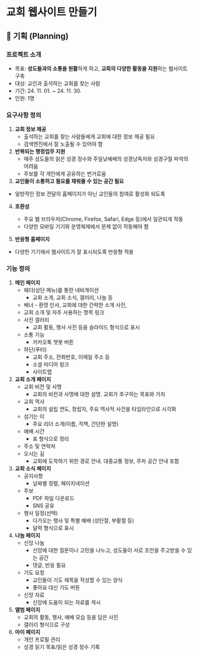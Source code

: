 # 교회 웹사이트 만들기

## 🎉 기획 (Planning)

### 프로젝트 소개

- 목표: **성도들과의 소통을 원활**하게 하고, **교회의 다양한 활동을 지원**하는 웹사이트 구축
- 대상: 교인과 출석하는 교회를 찾는 사람
- 기간: 24. 11. 01. ~ 24. 11. 30.
- 인원: 1명 


### 요구사항 정의

1. **교회 정보 제공**
   - 출석하는 교회를 찾는 사람들에게 교회에 대한 정보 제공 필요
   - 검색엔진에서 잘 노출될 수 있어야 함
2. **반복되는 행정업무 지원**
   - 매주 성도들의 읽은 성경 장수와 주일낮예배의 성경낭독자와 성경구절 파악의 어려움
   - 주보를 각 개인에게 공유하는 번거로움
3. **교인들이 소통하고 필요를 채워줄 수 있는 공간 필요**
- 일방적인 정보 전달의 홈페이지가 아닌 교인들의 참여로 활성화 되도록
4. **호환성**

   - 주요 웹 브라우저(Chrome, Firefox, Safari, Edge 등)에서 일관되게 작동
   - 다양한 모바일 기기와 운영체제에서 문제 없이 작동해야 함
5. **반응형 홈페이지**
  - 다양한 기기에서 웹사이트가 잘 표시되도록 반응형 적용

### 기능 정의

1. **메인 페이지**
   - 헤더(상단 메뉴)를 통한 네비게이션
     - 교회 소개, 교회 소식, 갤러리, 나눔 등
   - 배너 - 환영 인사, 교회에 대한 간략한 소개 사진, 
   - 교회 소개 및 자주 사용하는 항목 링크
   - 사진 갤러리
     - 교회 활동, 행사 사진 등을 슬라이드 형식으로 표시
   - 소통 기능
     - 카카오톡 챗봇 버튼
   - 하단(푸터)
     - 교회 주소, 전화번호, 이메일 주소 등
     - 소셜 미디어 링크
     - 사이트맵
2. **교회 소개 페이지**
   - 교회 비전 및 사명
     - 교회의 비전과 사명에 대한 설명. 교회가 추구하는 목표와 가치
   - 교회 역사
     - 교회의 설립 연도, 창립자, 주요 역사적 사건을 타임라인으로 시각화
   - 섬기는 이
     - 주요 리더 소개(이름, 직책, 간단한 설명)
   - 예배 시간
     - 표 형식으로 정리
   - 주소 및 연락처
   - 오시는 길
     - 교회에 도착하기 위한 경로 안내. 대중교통 정보, 주차 공간 안내 포함
3. **교회 소식 페이지**
   - 공지사항
     - 날짜별 정렬, 페이지네이션
   - 주보
     - PDF 파일 다운로드
     - SNS 공유
   - 행사 일정(선택)
     - 다가오는 행사 및 특별 예배 (성탄절, 부활절 등)
     - 달력 형식으로 표시
4. **나눔 페이지**
   - 신앙 나눔
     - 신앙에 대한 질문이나 고민을 나누고, 성도들이 서로 조언을 주고받을 수 있는 공간
     - 댓글, 반응 필요
   - 기도 요청
     - 교인들이 기도 제목을 작성할 수 있는 양식
     - 좋아요 대신 기도 버튼
   - 신앙 자료
     - 신앙에 도움이 되는 자료를 게시
5. **앨범 페이지**
   - 교회의 활동, 행사, 예배 모습 등을 담은 사진
   - 갤러리 형식으로 구성
6. **마이 페이지**
   - 개인 프로필 관리
   - 성경 읽기 목표/읽은 성경 장수 기록
